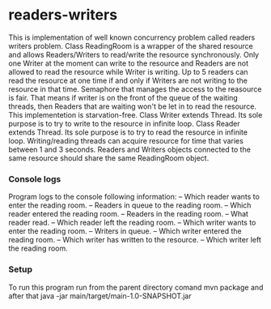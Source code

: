 # readers-writers

This is implementation of well known concurrency problem called readers writers problem. Class ReadingRoom is a wrapper of the shared resource and allows Readers/Writers to read/write the resource synchronously. Only one Writer at the moment can write to the resource and Readers are not allowed to read the resource while Writer is writing. Up to 5 readers can read the resource at one time if and only if Writers are not writing to the resource in that time. Semaphore that manages the access to the reasource is fair. That means if writer is on the front of the queue of the waiting threads, then Readers that are waiting won't be let in to read the resource. This implementetion is starvation-free. Class Writer extends Thread. Its sole purpose is to try to write to the resource in infinite loop. Class Reader extends Thread. Its sole purpose is to try to read the resource in infinite loop. Writing/reading threads can acquire resource for time that varies between 1 and 3 seconds. Readers and Writers objects connected to the same resource should share the same ReadingRoom object.

### Console logs

Program logs to the console following information:
	– Which reader wants to enter the reading room.
	– Readers in queue to the reading room.
	– Which reader entered the reading room.
	– Readers in the reading room.
	– What reader read.
	– Which reader left the reading room.
	– Which writer wants to enter the reading room.
	– Writers in queue.
	– Which writer entered the reading room.
	– Which writer has written to the resource.
	– Which writer left the reading room.
  
  ### Setup

To run this program run from the parent directory comand mvn package and after that java -jar main/target/main-1.0-SNAPSHOT.jar 

